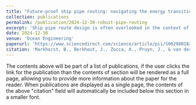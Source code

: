 ```yaml
---
title: "Future-proof ship pipe routing: navigating the energy transition"
collection: publications
permalink: /publication/2024-12-30-robust-pipe-routing
excerpt: 'Ship pipe route design is often overlooked in the context of the energy transition, although it is a crucial driver for design time and costs. Motivated by this, we propose a mathematical approach for modeling uncertainty in pipe routing with deterministic optimization, stochastic programming, and robust optimization. The uncertainty entails not knowing which type of fuel will be used in the ship’s future. All three models are based on state-of-the-art integer linear programming models for the Stochastic Steiner Forest Problem and adjusted to the maritime domain using specific constraints for pipe routing. Our results highlight the importance of accounting for uncertainty in ship pipe routing, demonstrating cost reductions of up to 22% based on experiments with artificial and realistic data. Our methods enable engineers to explore different levels of preparedness for the energy transition with minimal effort during the early design phase.'
date: 2024-12-30
venue: 'Ocean Engineering'
paperurl: 'https://www.sciencedirect.com/science/article/pii/S0029801824034516'
citation: 'Markhorst, B., Berkhout, J., Zocca, A., Pruyn, J., & van der Mei, R. (2025). Future-proof ship pipe routing: Navigating the energy transition. Ocean Engineering, 319, 120113.'
---
```


The contents above will be part of a list of publications, if the user clicks the link for the publication than the contents of section will be rendered as a full page, allowing you to provide more information about the paper for the reader. When publications are displayed as a single page, the contents of the above "citation" field will automatically be included below this section in a smaller font.
